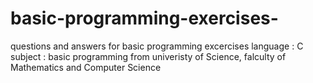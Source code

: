 # basic-programming-exercises-
questions and answers for basic programming excercises
language : C
subject : basic programming
from univeristy of Science, falculty of Mathematics and Computer Science
